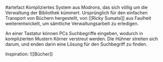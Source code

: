 #artefact 
Kompliziertes System aus Modrons, das sich völlig um die Verwaltung der Bibliothek kümmert. Ursprünglich für den einfachen Transport von Büchern hergestellt, von [[Ricky Sumatsi]] aus Faulheit weiterentwickelt, um sämtliche Verwaltungsarbeit zu erledigen.

An einer Tastatur können PCs Suchbegriffe eingeben, wodurch in komplizierten Mustern Körner verstreut werden. Die Hühner streiten sich darum, und enden darin eine Lösung für den Suchbegriff zu finden.

Inspiration:
![[Bücher]]